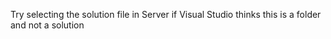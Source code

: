 Try selecting the solution file in Server if Visual Studio thinks this is a folder and not
a solution
